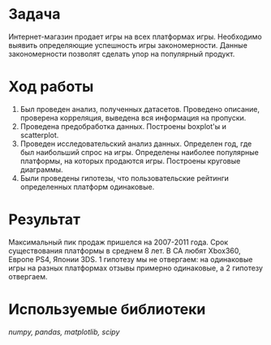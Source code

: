# Задача<br>
Интернет-магазин продает игры на всех платформах игры. Необходимо выявить определяющие успешность игры закономерности. Данные закономерности позволят сделать упор на популярный продукт.

# Ход работы<br>
1. Был проведен анализ, полученных датасетов. Проведено описание, проверена корреляция, выведена вся информация на пропуски.
2. Проведена предобработка данных. Построены boxplot'ы и scatterplot.
3. Проведен исследовательский анализ данных. Определен год, где был наибольший спрос на игры. Определены наиболее популярные платформы, на которых продаются игры. Построены круговые диаграммы.
4. Были проведены гипотезы, что пользовательские рейтинги определенных платформ одинаковые.

# Результат<br>
Максимальный пик продаж пришелся на 2007-2011 года. Срок существования платформы в среднем 8 лет. В СА любят Xbox360, Европе PS4, Японии 3DS. 1 гипотезу мы не отвергаем: на одинаковые игры на разных платформах отзывы примерно одинаковые, а 2 гипотезу отвергаем.

# Используемые библиотеки<br>
*numpy, pandas, matplotlib, scipy*
